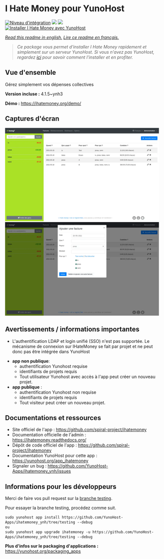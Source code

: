# I Hate Money pour YunoHost

[![Niveau d'intégration](https://dash.yunohost.org/integration/ihatemoney.svg)](https://dash.yunohost.org/appci/app/ihatemoney) ![](https://ci-apps.yunohost.org/ci/badges/ihatemoney.status.svg) ![](https://ci-apps.yunohost.org/ci/badges/ihatemoney.maintain.svg)  
[![Installer I Hate Money avec YunoHost](https://install-app.yunohost.org/install-with-yunohost.svg)](https://install-app.yunohost.org/?app=ihatemoney)

*[Read this readme in english.](./README.md)*
*[Lire ce readme en français.](./README_fr.md)*

> *Ce package vous permet d'installer I Hate Money rapidement et simplement sur un serveur YunoHost.
Si vous n'avez pas YunoHost, regardez [ici](https://yunohost.org/#/install) pour savoir comment l'installer et en profiter.*

## Vue d'ensemble

Gérez simplement vos dépenses collectives

**Version incluse :** 4.1.5~ynh3

**Démo :** https://ihatemoney.org/demo/

## Captures d'écran

![](./doc/screenshots/screenshot_1_global.webp)
![](./doc/screenshots/screenshot_2_new_operation.webp)

## Avertissements / informations importantes

* L'authentification LDAP et login unifié (SSO) n'est pas supportée. Le mécanisme de connexion sur IHateMoney se fait par projet et ne peut donc pas être intégrée dans YunoHost

- **app non publique**:
  - authentification Yunohost requise
  - identifiants de projets requis
  - Tout utilisateur Yunohost avec accès à l'app peut créer un nouveau projet.
- **app publique** :
  - authentification Yunohost non requise
  - identifiants de projets requis
  - Tout visiteur peut créer un nouveau projet.

## Documentations et ressources

* Site officiel de l'app : https://github.com/spiral-project/ihatemoney
* Documentation officielle de l'admin : https://ihatemoney.readthedocs.org/
* Dépôt de code officiel de l'app : https://github.com/spiral-project/ihatemoney
* Documentation YunoHost pour cette app : https://yunohost.org/app_ihatemoney
* Signaler un bug : https://github.com/YunoHost-Apps/ihatemoney_ynh/issues

## Informations pour les développeurs

Merci de faire vos pull request sur la [branche testing](https://github.com/YunoHost-Apps/ihatemoney_ynh/tree/testing).

Pour essayer la branche testing, procédez comme suit.
```
sudo yunohost app install https://github.com/YunoHost-Apps/ihatemoney_ynh/tree/testing --debug
ou
sudo yunohost app upgrade ihatemoney -u https://github.com/YunoHost-Apps/ihatemoney_ynh/tree/testing --debug
```

**Plus d'infos sur le packaging d'applications :** https://yunohost.org/packaging_apps